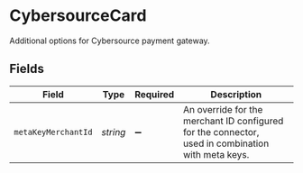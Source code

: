 # CybersourceCard

Additional options for Cybersource payment gateway.


## Fields

| Field                                                                                             | Type                                                                                              | Required                                                                                          | Description                                                                                       |
| ------------------------------------------------------------------------------------------------- | ------------------------------------------------------------------------------------------------- | ------------------------------------------------------------------------------------------------- | ------------------------------------------------------------------------------------------------- |
| `metaKeyMerchantId`                                                                               | *string*                                                                                          | :heavy_minus_sign:                                                                                | An override for the merchant ID configured for the connector,<br/>used in combination with meta keys. |